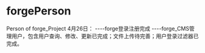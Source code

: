 # forgePerson
Person of forge_Project
4月26日：
----forge登录注册完成
----forge_CMS管理用户，包含用户查询、修改、更新已完成；文件上传待完善；用户登录过滤器已完成。
